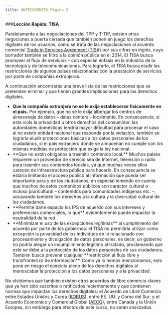 ```yaml
---
title: ANTECEDENTES Página 2
---
```


###**Lección Rápida: TISA** 

Paralelamente a las negociaciones del TPP y T-TIP, existen otras negociones a puerta cerrada que también ponen en juego los derechos digitales de los usuarios, como se trata de las negociaciones al  acuerdo comercial  <a href="https://wikileaks.org/tisa-financial/press.html" target="_blank">Trade in Services Agreement (TISA)</a> por sus cifras en inglés, cuyo  borrador también se filtró a la opinión pública en el 2014. El TISA busca promover el flujo de servicios – con especial énfasis en la industria de la tecnología y de telecomunicaciones. Para lograrlo, el TISA  busca eludir las restricciones de algunos países relacionadas con la prestación de servicios por parte de compañías extranjeras. 

A continuación encontrarás una breve lista de las restricciones que se pretenden eliminar y que tienen grandes implicaciones para los derechos digitales.

<ul><li><b>Que la compañía extranjera no se le exija establecerse físicamente en el país.</b> Por ejemplo, que no se le exija albergar los centros de almacenaje de datos – datas centers – localmente. En consecuencia, si esta viola la privacidad u otros derechos del consumidor,  las autoridades domésticas tendría mayor dificultad para procesar el caso al no existir entidad nacional que responda por la violación, también se lograría eludir protecciones básicas a los datos personales de los ciudadanos, si el país extranjero donde se almacenan no cumple con los mismas medidas de protección que exige la ley nacional.</li>

<li>**Que no están obligados a trasmitir contenido local.** Muchos países requieren un proveedor de servicio sea de Internet, televisión o radio para trasmitir sus contenidos locales, ya que muchas veces ellos carecen de infraestructura pública para hacerlo. En consecuencia se estaría limitando el acceso publico al información que pueda ser importante para y de los ciudadanos, en especial teniendo en cuenta que muchos de estos contenidos públicos son carácter cultural o incluso pluricultural – contenidos para comunidades indígenas etc. –, socavando también los derechos a la cultura y la diversidad cultural de los ciudadanos. </li>

<li>**Permite darle espacio los IPS de acuerdo con sus intereses y preferencias comerciales, lo que** evidentemente puede impactar la neutralidad de la red. </li>

<li>**Minimizar el uso de las excepciones legítimas** al cumplimiento del acuerdo por parte de los gobiernos: el TISA no permitiría utilizar como excepción la privacidad de los individuos en lo relacionado con procesamiento y divulgación de datos personales, es decir, un gobierno no podría alegar un incumplimiento legítimo al tratado, proclamando que este se debe a la protección de los datos personales de sus ciudadanos. También busca prevenir cualquier **restricción al flujo libre y transfronterizo de información**. Como ya lo hemos mencionamos, esto pone en riesgo el ejercicio pleno de los derechos digitales al  menoscabar la protección a los datos personales y a la privacidad. </li>
</ul>

No olvidemos que también existen otros acuerdos de libre comercio claves que ya han sido suscritos o ratificados recientemente y que contienen normas que impactan los derechos digitales:  el Acuerdo de Libre Comercio entre Estados Unidos y Corea (<a href="http://www.ustr.gov/trade-agreements/free-trade-agreements/korus-fta/final-text" target="_blank">KORUS</a>), entre EE. UU. y Corea del Sur; y el Acuerdo Económico y Comercial Global (<a href="http://www.michaelgeist.ca/tech-law-topics/ceta/" target="_blank">AECG</a>), entre Canadá y la Unión Europea, sin embargo para efectos de este curso, no serán analizados.
